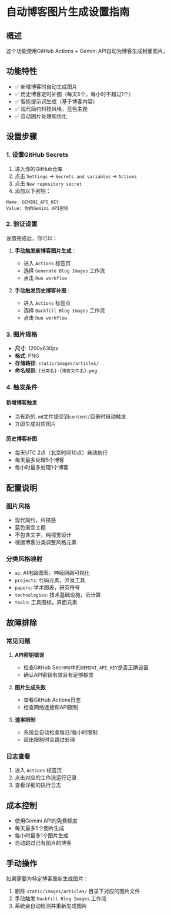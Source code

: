 # 自动博客图片生成设置指南

## 概述

这个功能使用GitHub Actions + Gemini API自动为博客生成封面图片。

## 功能特性

- ✅ 新增博客时自动生成图片
- ✅ 历史博客定时补图（每天5个，每小时不超过1个）
- ✅ 智能提示词生成（基于博客内容）
- ✅ 现代简约科技风格，蓝色主题
- ✅ 自动图片处理和优化

## 设置步骤

### 1. 设置GitHub Secrets

1. 进入你的GitHub仓库
2. 点击 `Settings` → `Secrets and variables` → `Actions`
3. 点击 `New repository secret`
4. 添加以下密钥：

```
Name: GEMINI_API_KEY
Value: 你的Gemini API密钥
```

### 2. 验证设置

设置完成后，你可以：

1. **手动触发新博客图片生成**：
   - 进入 `Actions` 标签页
   - 选择 `Generate Blog Images` 工作流
   - 点击 `Run workflow`

2. **手动触发历史博客补图**：
   - 进入 `Actions` 标签页
   - 选择 `Backfill Blog Images` 工作流
   - 点击 `Run workflow`

### 3. 图片规格

- **尺寸**: 1200x630px
- **格式**: PNG
- **存储路径**: `static/images/articles/`
- **命名规则**: `{分类名}-{博客文件名}.png`

### 4. 触发条件

#### 新增博客触发
- 当有新的`.md`文件提交到`content/`目录时自动触发
- 立即生成对应图片

#### 历史博客补图
- 每天UTC 2点（北京时间10点）自动执行
- 每天最多处理5个博客
- 每小时最多处理1个博客

## 配置说明

### 图片风格
- 现代简约，科技感
- 蓝色渐变主题
- 不包含文字，纯视觉设计
- 根据博客分类调整风格元素

### 分类风格映射
- `ai`: AI电路图案，神经网络可视化
- `projects`: 代码元素，开发工具
- `papers`: 学术图表，研究符号
- `technologies`: 技术基础设施，云计算
- `tools`: 工具图标，界面元素

## 故障排除

### 常见问题

1. **API密钥错误**
   - 检查GitHub Secrets中的`GEMINI_API_KEY`是否正确设置
   - 确认API密钥有效且有足够额度

2. **图片生成失败**
   - 查看GitHub Actions日志
   - 检查网络连接和API限制

3. **速率限制**
   - 系统会自动检查每日/每小时限制
   - 超出限制时会跳过处理

### 日志查看

1. 进入 `Actions` 标签页
2. 点击对应的工作流运行记录
3. 查看详细的执行日志

## 成本控制

- 使用Gemini API的免费额度
- 每天最多5个图片生成
- 每小时最多1个图片生成
- 自动跳过已有图片的博客

## 手动操作

如果需要为特定博客重新生成图片：

1. 删除 `static/images/articles/` 目录下对应的图片文件
2. 手动触发 `Backfill Blog Images` 工作流
3. 系统会自动检测并重新生成图片
